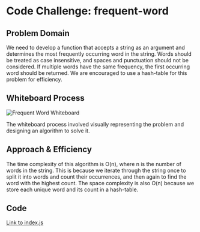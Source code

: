 # Code Challenge: frequent-word

## Problem Domain

We need to develop a function that accepts a string as an argument and determines the most frequently occurring word in the string. Words should be treated as case insensitive, and spaces and punctuation should not be considered. If multiple words have the same frequency, the first occurring word should be returned. We are encouraged to use a hash-table for this problem for efficiency.

## Whiteboard Process

![Frequent Word Whiteboard](./frequent-word)

The whiteboard process involved visually representing the problem and designing an algorithm to solve it.

## Approach & Efficiency

The time complexity of this algorithm is O(n), where n is the number of words in the string. This is because we iterate through the string once to split it into words and count their occurrences, and then again to find the word with the highest count. The space complexity is also O(n) because we store each unique word and its count in a hash-table.

## Code

[Link to index.js](./index.js)

